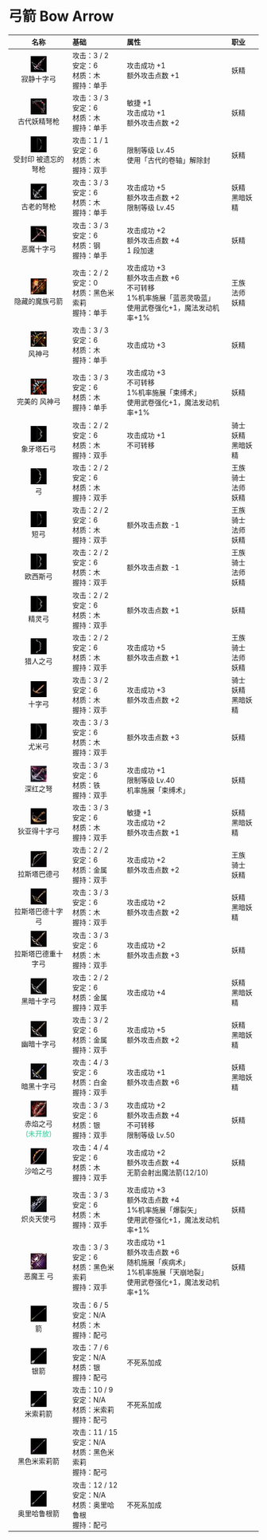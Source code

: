 # 弓箭 Bow Arrow

| 名称 | 基础 | 属性| 职业 |
| :--: | :--- | :---| :--- |
| <center><img src="/weapon/w219.jpg"/></center> 寂静十字弓 | 攻击：3 / 2<br>安定：6<br>材质：木<br>握持：单手 | 攻击成功 +1<br>额外攻击点数 +1 | 妖精 |
| <center><img src="/weapon/w167.jpg"/></center> 古代妖精弩枪 | 攻击：3 / 3<br>安定：6<br>材质：木<br>握持：单手 | 敏捷 +1<br>攻击成功 +1<br>额外攻击点数 +2 | 妖精 |
| <center><img src="/weapon/w011.jpg"/></center> 受封印 被遗忘的弩枪 | 攻击：1 / 1<br>安定：6<br>材质：木<br>握持：双手 | 限制等级 Lv.45<br>使用「古代的卷轴」解除封 | 妖精 |
| <center><img src="/weapon/w111.jpg"/></center> 古老的弩枪 | 攻击：3 / 3<br>安定：6<br>材质：木<br>握持：单手 | 攻击成功 +5<br>额外攻击点数 +2<br>限制等级 Lv.45 | 妖精<br>黑暗妖精 |
| <center><img src="/weapon/w203.jpg"/></center> 恶魔十字弓 | 攻击：3 / 3<br>安定：6<br>材质：钢<br>握持：单手 | 攻击成功 +2<br>额外攻击点数 +4<br>1 段加速 | 妖精 |
| <center><img src="/weapon/w383.jpg"/></center> 隐藏的魔族弓箭 | 攻击：2 / 2<br>安定：0<br>材质：黑色米索莉<br>握持：单手 | 攻击成功 +3<br>额外攻击点数 +6<br>不可转移<br>1%机率施展「蓝恶灵吸蓝」<br>使用武卷强化+1，魔法发动机率+1% | 王族<br>法师<br>妖精 |
| <center><img src="/weapon/2761.png"/></center> 风神弓 | 攻击：3 / 3<br>安定：6<br>材质：木<br>握持：单手 | 攻击成功 +3 | 妖精 |
| <center><img src="/weapon/2759.png"/></center> 完美的 风神弓 | 攻击：3 / 3<br>安定：6<br>材质：木<br>握持：单手 | 攻击成功 +3<br>不可转移<br>1%机率施展「束缚术」<br>使用武卷强化+1，魔法发动机率+1% | 妖精 |
| <center><img src="/weapon/w009.jpg"/></center> 象牙塔石弓 | 攻击：2 / 2<br>安定：6<br>材质：木<br>握持：双手 | 攻击成功 +1<br>不可转移 | 骑士<br>妖精<br>黑暗妖精 |
| <center><img src="/weapon/0009.jpg"/></center> 弓 | 攻击：2 / 2<br>安定：6<br>材质：木<br>握持：双手 |  | 王族<br>骑士<br>法师<br>妖精 |
| <center><img src="/weapon/w011.jpg"/></center> 短弓 | 攻击：2 / 2<br>安定：6<br>材质：木<br>握持：双手 | 额外攻击点数 -1 | 王族<br>骑士<br>法师<br>妖精 |
| <center><img src="/weapon/w010.jpg"/></center> 欧西斯弓 | 攻击：2 / 2<br>安定：6<br>材质：木<br>握持：双手 | 额外攻击点数 -1 | 王族<br>骑士<br>法师<br>妖精 |
| <center><img src="/weapon/w009.jpg"/></center> 精灵弓 | 攻击：2 / 2<br>安定：6<br>材质：木<br>握持：双手 | 额外攻击点数 +1 | 妖精 |
| <center><img src="/weapon/w086.jpg"/></center> 猎人之弓 | 攻击：2 / 2<br>安定：6<br>材质：木<br>握持：双手 | 攻击成功 +5<br>额外攻击点数 +1 | 王族<br>骑士<br>法师<br>妖精 |
| <center><img src="/weapon/w099.jpg"/></center> 十字弓 | 攻击：3 / 2<br>安定：6<br>材质：木<br>握持：双手 | 攻击成功 +3<br>额外攻击点数 +2 | 骑士<br>妖精<br>黑暗妖精 |
| <center><img src="/weapon/w056.jpg"/></center> 尤米弓 | 攻击：3 / 3<br>安定：6<br>材质：木<br>握持：双手 | 额外攻击点数 +3 | 妖精 |
| <center><img src="/weapon/w266.jpg"/></center> 深红之弩 | 攻击：3 / 3<br>安定：6<br>材质：铁<br>握持：双手 | 攻击成功 +1<br>限制等级 Lv.40<br>机率施展「束缚术」 | 妖精 |
| <center><img src="/weapon/w191.jpg"/></center> 狄亚得十字弓 | 攻击：3 / 3<br>安定：6<br>材质：木<br>握持：双手 | 敏捷 +1<br>攻击成功 +2<br>额外攻击点数 +1 | 妖精<br>黑暗妖精 |
| <center><img src="/weapon/w181.jpg"/></center> 拉斯塔巴德弓 | 攻击：2 / 2<br>安定：6<br>材质：金属<br>握持：双手 | 攻击成功 +2<br>额外攻击点数 +2 | 王族<br>骑士<br>妖精 |
| <center><img src="/weapon/w175.jpg"/></center> 拉斯塔巴德十字弓 | 攻击：3 / 3<br>安定：6<br>材质：木<br>握持：双手 | 攻击成功 +2<br>额外攻击点数 +2 | 妖精<br>黑暗妖精 |
| <center><img src="/weapon/w177.jpg"/></center> 拉斯塔巴德重十字弓 | 攻击：3 / 3<br>安定：6<br>材质：木<br>握持：双手 | 攻击成功 +2<br>额外攻击点数 +3 | 妖精 |
| <center><img src="/weapon/w132.jpg"/></center> 黑暗十字弓 | 攻击：2 / 2<br>安定：6<br>材质：金属<br>握持：双手 | 攻击成功 +4 | 妖精<br>黑暗妖精 |
| <center><img src="/weapon/w134.jpg"/></center> 幽暗十字弓 | 攻击：3 / 2<br>安定：6<br>材质：金属<br>握持：双手 | 攻击成功 +5<br>额外攻击点数 +2 | 妖精<br>黑暗妖精 |
| <center><img src="/weapon/2735.gif"/></center> 暗黑十字弓 | 攻击：4 / 3<br>安定：6<br>材质：白金<br>握持：双手 | 攻击成功 +1<br>额外攻击点数 +6 | 妖精<br>黑暗妖精 |
| <center><img src="/weapon/w126.jpg"/></center> 赤焰之弓<br><font color=33CC99>(未开放)</font> | 攻击：3 / 3<br>安定：6<br>材质：银<br>握持：双手 | 攻击成功 +2<br>额外攻击点数 +4<br>不可转移<br>限制等级 Lv.50 | 妖精 |
| <center><img src="/weapon/3920.gif"/></center> 沙哈之弓 | 攻击：4 / 4<br>安定：6<br>材质：木<br>握持：双手 | 攻击成功 +2<br>额外攻击点数 +4<br>无箭会射出魔法箭(12/10) | 妖精 |
| <center><img src="/weapon/w257.jpg"/></center> 炽炎天使弓 | 攻击：3 / 3<br>安定：6<br>材质：木<br>握持：双手 | 攻击成功 +3<br>额外攻击点数 +4<br>1%机率施展「爆裂矢」<br>使用武卷强化+1，魔法发动机率+1% | 妖精 |
| <center><img src="/weapon/w316.jpg"/></center> 恶魔王 弓 | 攻击：3 / 3<br>安定：6<br>材质：黑色米索莉<br>握持：双手 | 攻击成功 +1<br>额外攻击点数 +6<br>随机施展「疾病术」<br>1%机率施展「天崩地裂」<br>使用武卷强化+1，魔法发动机率+1% | 妖精 |
| <center><img src="/weapon/w004.jpg"/></center> 箭 | 攻击：6 / 5<br>安定：N/A<br>材质：木<br>握持：配弓 |  |  |
| <center><img src="/weapon/w041.jpg"/></center> 银箭 | 攻击：7 / 6<br>安定：N/A<br>材质：银<br>握持：配弓 | 不死系加成 |  |
| <center><img src="/weapon/w041.jpg"/></center> 米索莉箭 | 攻击：10 / 9<br>安定：N/A<br>材质：米索莉<br>握持：配弓 | 不死系加成 |  |
| <center><img src="/weapon/w216.jpg"/></center> 黑色米索莉箭 | 攻击：11 / 15<br>安定：N/A<br>材质：黑色米索莉<br>握持：配弓 |  |  |
| <center><img src="/weapon/w215.jpg"/></center> 奥里哈鲁根箭 | 攻击：12 / 12<br>安定：N/A<br>材质：奥里哈鲁根<br>握持：配弓 | 不死系加成 |  |